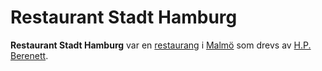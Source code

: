 # Restaurant Stadt Hamburg

**Restaurant Stadt Hamburg** var en [restaurang](restaurang) i [Malmö](Malmö) som drevs av [H.P. Berenett](H.P.%20Berenett).
